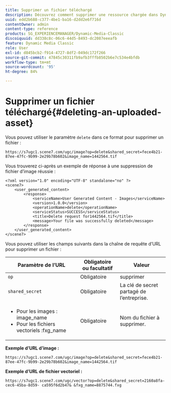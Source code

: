 ```yaml
---
title: Supprimer un fichier téléchargé
description: Découvrez comment supprimer une ressource chargée dans Dynamic Media Classic.
uuid: edd2b688-c377-4be1-ba16-d2dd2e6f716d
contentOwner: admin
content-type: reference
products: SG_EXPERIENCEMANAGER/Dynamic-Media-Classic
discoiquuid: dd338c8c-06c6-44d5-8493-dc2087eeeafb
feature: Dynamic Media Classic
role: User
exl-id: d845bcb2-f914-4727-8df2-049dc172f266
source-git-commit: 47845c30311fb9afb3fffb8502b6e7c534e4bfdb
workflow-type: tm+mt
source-wordcount: '95'
ht-degree: 84%

---
```


# Supprimer un fichier téléchargé{#deleting-an-uploaded-asset}

Vous pouvez utiliser le paramètre `delete` dans ce format pour supprimer un fichier :

```as3
https://s7ugc1.scene7.com/ugc/image?op=delete&shared_secret=fece4b21-87ee-47fc-9b99-2e29b78b602&image_name=1442564.tif
```

Vous trouverez ci-après un exemple de réponse à une suppression de fichier d’image réussie :

```as3
<?xml version="1.0" encoding="UTF-8" standalone="no" ?> 
<scene7> 
    <user_generated_content> 
        <response> 
            <serviceName>User Generated Content - Images</serviceName> 
            <version>1.0.0</version> 
            <operationName>delete</operationName> 
            <serviceStatus>SUCCESS</serviceStatus> 
            <title>Delete request for1442564.tif</title> 
            <message>Your file was successfully deleted</message> 
        </response> 
    </user_generated_content> 
</scene7>
```

Vous pouvez utiliser les champs suivants dans la chaîne de requête d’URL pour supprimer un fichier :

| Paramètre de l’URL | Obligatoire ou facultatif | Valeur |
| --- | --- | --- |
| `op` | Obligatoire | supprimer |
| `shared_secret` | Obligatoire | La clé de secret partagé de l’entreprise. |
| <ul><li>Pour les images : image_name</li><li>Pour les fichiers vectoriels :fxg_name</li></ul> | Obligatoire | Nom du fichier à supprimer. |

**Exemple d’URL d’image :**

`https://s7ugc1.scene7.com/ugc/image?op=delete&shared_secret=fece4b21-87ee-47fc-9b99-2e29b78b602&image_name=1442564.tif`

**Exemple d’URL de fichier vectoriel :**

`https://s7ugc1.scene7.com/ugc/vector?op=delete&shared_secret=2160a8fa-cec6-45ba-8d59- ca595f6d2b47& &fxg_name=8875744.fxg`
